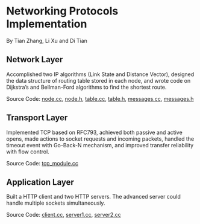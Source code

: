 # Networking Protocols Implementation
By Tian Zhang, Li Xu and Di Tian  
## Network Layer
Accomplished two IP algorithms (Link State and Distance Vector), designed the data structure of routing table stored in
each node, and wrote code on Dijkstra’s and Bellman-Ford algorithms to find the shortest route.  

Source Code: [node.cc](https://github.com/zhtiansweet/NetworkProtocol_EECS340/blob/master/routelab-w15/node.cc), [node.h](https://github.com/zhtiansweet/NetworkProtocol_EECS340/blob/master/routelab-w15/node.h), [table.cc](https://github.com/zhtiansweet/NetworkProtocol_EECS340/blob/master/routelab-w15/table.cc), [table.h](https://github.com/zhtiansweet/NetworkProtocol_EECS340/blob/master/routelab-w15/table.h), [messages.cc](https://github.com/zhtiansweet/NetworkProtocol_EECS340/blob/master/routelab-w15/messages.cc), [messages.h](https://github.com/zhtiansweet/NetworkProtocol_EECS340/blob/master/routelab-w15/messages.h)
## Transport Layer
Implemented TCP based on RFC793, achieved both passive and active opens, made actions to socket requests and incoming
packets, handled the timeout event with Go-Back-N mechanism, and improved transfer reliability with flow control.  

Source Code: [tcp_module.cc](https://github.com/zhtiansweet/NetworkProtocol_EECS340/blob/master/minet-netclass-w15/src/core/tcp_module.cc)
## Application Layer
Built a HTTP client and two HTTP servers. The advanced server could handle multiple sockets simultaneously.

Source Code: [client.cc](https://github.com/zhtiansweet/NetworkProtocol_EECS340/blob/master/minet-netclass-w15/src/apps/http_client.cc), [server1.cc](https://github.com/zhtiansweet/NetworkProtocol_EECS340/blob/master/minet-netclass-w15/src/apps/http_server1.cc), [server2.cc](https://github.com/zhtiansweet/NetworkProtocol_EECS340/blob/master/minet-netclass-w15/src/apps/http_server2.cc)
